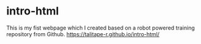 # intro-html
This is my fist webpage which I created based on a robot powered training repository from Github.
https://talitape-r.github.io/intro-html/
